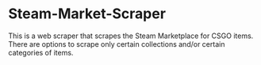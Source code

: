 # Steam-Market-Scraper
This is a web scraper that scrapes the Steam Marketplace for CSGO items. There are options to scrape only certain collections and/or certain categories of items.
